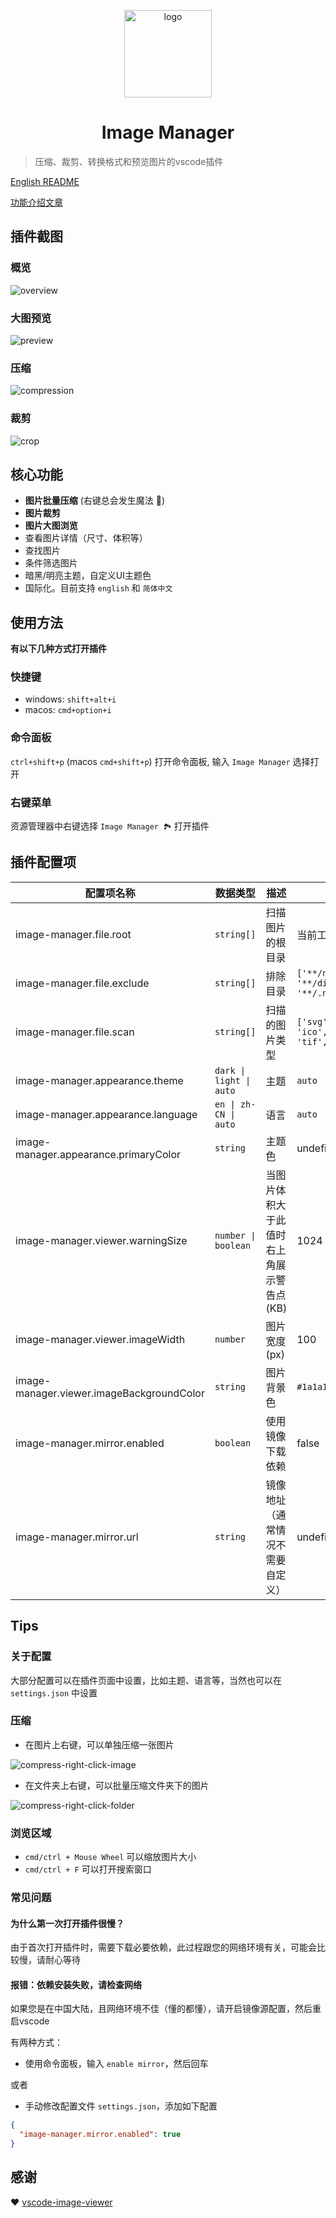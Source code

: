 <p align='center'>
  <a href='https://github.com/hemengke1997/vscode-image-manager' target="_blank" rel='noopener noreferrer'>
    <img width='140' src='./assets/logo.png' alt='logo' />
  </a>
</p>

<h1 align='center'>Image Manager</h1>

> 压缩、裁剪、转换格式和预览图片的vscode插件

[English README](./README.en.md)

[功能介绍文章](https://juejin.cn/post/7348004403016794147)

## 插件截图

### 概览

![overview](./screenshots/overview.png)

### 大图预览
![preview](./screenshots/preview.png)

### 压缩
![compression](./screenshots/compression.png)

### 裁剪
![crop](./screenshots/crop.png)


## 核心功能

- **图片批量压缩** (右键总会发生魔法 🤩)
- **图片裁剪**
- **图片大图浏览**
- 查看图片详情（尺寸、体积等）
- 查找图片
- 条件筛选图片
- 暗黑/明亮主题，自定义UI主题色
- 国际化。目前支持 `english` 和 `简体中文`

## 使用方法

**有以下几种方式打开插件**

### 快捷键

- windows: `shift+alt+i`
- macos: `cmd+option+i`


### 命令面板

`ctrl+shift+p` (macos `cmd+shift+p`) 打开命令面板, 输入 `Image Manager` 选择打开

### 右键菜单

资源管理器中右键选择 `Image Manager 🏞️` 打开插件


## 插件配置项

| 配置项名称                                | 数据类型                | 描述                                      | 默认值                                                                                                                       |
| ----------------------------------------- | ----------------------- | ----------------------------------------- | ---------------------------------------------------------------------------------------------------------------------------- |
| image-manager.file.root                   | `string[]`              | 扫描图片的根目录                          | 当前工作区                                                                                                                   |
| image-manager.file.exclude                | `string[]`              | 排除目录                                  | `['**/node_modules/**','**/.git/**',`<br>`'**/dist/**','**/coverage/**','**/.next/**',`<br/>`'**/.nuxt/**','**/.vercel/**']` |
| image-manager.file.scan                   | `string[]`              | 扫描的图片类型                            | `['svg','png','jpeg','jpg',`<br/>`'ico','gif','webp','bmp',`<br/>`'tif','tiff','apng','avif']`                               |
| image-manager.appearance.theme            | `dark \| light \| auto` | 主题                                      | `auto`                                                                                                                       |
| image-manager.appearance.language         | `en \| zh-CN \| auto`   | 语言                                      | `auto`                                                                                                                       |
| image-manager.appearance.primaryColor     | `string`                | 主题色                                    | undefined                                                                                                                    |
| image-manager.viewer.warningSize          | `number \| boolean`     | 当图片体积大于此值时右上角展示警告点 (KB) | 1024                                                                                                                         |
| image-manager.viewer.imageWidth           | `number`                | 图片宽度 (px)                             | 100                                                                                                                          |
| image-manager.viewer.imageBackgroundColor | `string`                | 图片背景色                                | `#1a1a1a`                                                                                                                    |
| image-manager.mirror.enabled              | `boolean`               | 使用镜像下载依赖                          | false                                                                                                                        |
| image-manager.mirror.url                  | `string`                | 镜像地址（通常情况不需要自定义）          | undefined                                                                                                                    |

## Tips

### 关于配置

大部分配置可以在插件页面中设置，比如主题、语言等，当然也可以在 `settings.json` 中设置

### 压缩

- 在图片上右键，可以单独压缩一张图片

![compress-right-click-image](./screenshots/compress-1.png)

- 在文件夹上右键，可以批量压缩文件夹下的图片

![compress-right-click-folder](./screenshots/compress-2.png)


### 浏览区域

- `cmd/ctrl + Mouse Wheel` 可以缩放图片大小
- `cmd/ctrl + F` 可以打开搜索窗口

### 常见问题

#### 为什么第一次打开插件很慢？

由于首次打开插件时，需要下载必要依赖，此过程跟您的网络环境有关，可能会比较慢，请耐心等待

#### 报错：依赖安装失败，请检查网络

如果您是在中国大陆，且网络环境不佳（懂的都懂），请开启镜像源配置，然后重启vscode

有两种方式：

- 使用命令面板，输入 `enable mirror`，然后回车

或者

- 手动修改配置文件 `settings.json`，添加如下配置

```json
{
  "image-manager.mirror.enabled": true
}
```

## 感谢

❤️ [vscode-image-viewer](https://github.com/ZhangJian1713/vscode-image-viewer)
